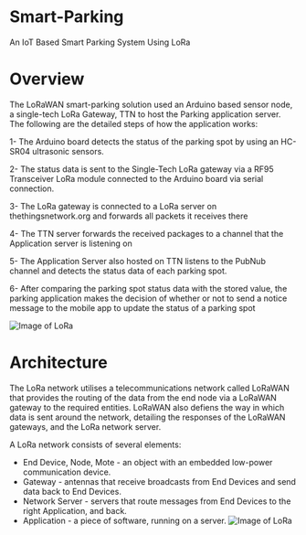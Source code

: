 # Smart-Parking
An IoT Based Smart Parking System Using LoRa

# Overview

The LoRaWAN smart-parking solution used an Arduino based sensor node, a single-tech LoRa Gateway, TTN to host the Parking application server. The following are the detailed steps of how the application works:

1- The Arduino board detects the status of the parking spot by using an HC-SR04 ultrasonic sensors.

2- The status data is sent to the Single-Tech LoRa gateway via a RF95 Transceiver LoRa module connected to the Arduino board via serial connection.

3- The LoRa gateway is connected to a LoRa server on thethingsnetwork.org and forwards all packets it receives there

4- The TTN server forwards the received packages to a channel that the Application server is listening on

5- The Application Server also hosted on TTN listens to the PubNub channel and detects the status data of each parking spot.

6- After comparing the parking spot status data with the stored value, the parking application makes the decision of whether or not to send a notice message to the mobile app to update the status of a parking spot


![Image of LoRa](https://github.com/MAmirS/Smart-Parking/blob/master/image/RFM95-2.jpg)

# Architecture
The LoRa network utilises a telecommunications network called LoRaWAN that provides the routing of the data from the end node via a LoRaWAN gateway to the required entities. LoRaWAN also defiens the way in which data is sent around the network, detailing the responses of the LoRaWAN gateways, and the LoRa network server.

A LoRa network consists of several elements:


* End Device, Node, Mote - an object with an embedded low-power communication device. 
* Gateway - antennas that receive broadcasts from End Devices and send data back to End Devices. 
* Network Server - servers that route messages from End Devices to the right Application, and back. 
* Application - a piece of software, running on a server.
![Image of LoRa](https://github.com/MAmirS/Smart-Parking/blob/master/image/LoRaWAN-Overview.png)

